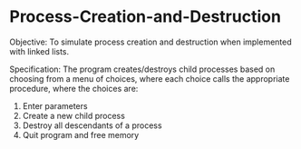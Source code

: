 # Process-Creation-and-Destruction
Objective: 
To simulate process creation and destruction when implemented with linked lists. 
 
Specification: 
The program creates/destroys child processes based on choosing from a menu of choices, where 
each choice calls the appropriate procedure, where the choices are:  
1) Enter parameters 
2) Create a new child process  
3) Destroy all descendants of a process  
4) Quit program and free memory 
